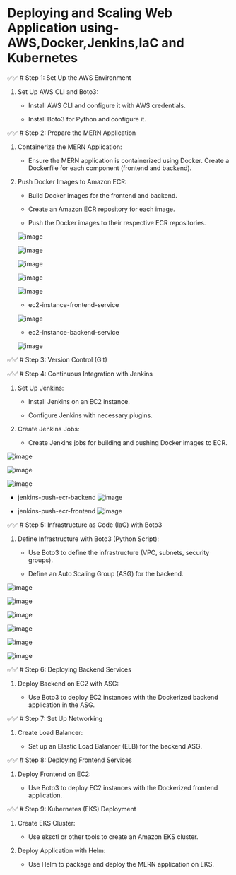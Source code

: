 # Deploying and Scaling Web Application using- AWS,Docker,Jenkins,IaC and Kubernetes


✅✅ # Step 1: Set Up the AWS Environment

1. Set Up AWS CLI and Boto3:
   - Install AWS CLI and configure it with AWS credentials.

   - Install Boto3 for Python and configure it.

✅✅ # Step 2: Prepare the MERN Application

1. Containerize the MERN Application:

   - Ensure the MERN application is containerized using Docker. Create a Dockerfile for each component (frontend and backend).

2. Push Docker Images to Amazon ECR:

   - Build Docker images for the frontend and backend.

   - Create an Amazon ECR repository for each image.

   - Push the Docker images to their respective ECR repositories.
  

   ![image](https://github.com/user-attachments/assets/adce5cca-926f-4861-ace4-ade3d685602b)


   ![image](https://github.com/user-attachments/assets/4551fb80-0413-4e1d-8a18-c0c3a10c1138)


   ![image](https://github.com/user-attachments/assets/ddab429c-3f41-4979-b9a0-5a78f9d661f8)


   ![image](https://github.com/user-attachments/assets/9e87cef7-2292-47bf-bf2e-9dcc6e7f5db0)


   ![image](https://github.com/user-attachments/assets/f23f55f3-33e5-49ee-9113-b7ca994dbcb7)


   - ec2-instance-frontend-service

   ![image](https://github.com/user-attachments/assets/08e09bdc-7727-44fb-93ad-070f9f03cd15)


   - ec2-instance-backend-service
  
   ![image](https://github.com/user-attachments/assets/b5f748f7-dc36-463f-9cf1-26cbaebac9fa)


✅✅ # Step 3: Version Control (Git)


✅✅ # Step 4: Continuous Integration with Jenkins

1. Set Up Jenkins:

   - Install Jenkins on an EC2 instance.

   - Configure Jenkins with necessary plugins.

2. Create Jenkins Jobs:

   - Create Jenkins jobs for building and pushing Docker images to ECR.
  

![image](https://github.com/user-attachments/assets/5c23713f-4701-4b65-9c4c-64741332037d)


![image](https://github.com/user-attachments/assets/85e42463-46e9-4f5f-b83c-8d7be1c22871)


![image](https://github.com/user-attachments/assets/07766ff7-a416-47a1-99a9-4c2eae3dd873)

- jenkins-push-ecr-backend
  ![image](https://github.com/user-attachments/assets/80391d9d-de93-43c7-88b6-972b488d9c2f)


- jenkins-push-ecr-frontend
  ![image](https://github.com/user-attachments/assets/90d193af-f621-41c8-861e-b3abd9b5514e)


✅✅ # Step 5: Infrastructure as Code (IaC) with Boto3

1. Define Infrastructure with Boto3 (Python Script):

   - Use Boto3 to define the infrastructure (VPC, subnets, security groups).

   - Define an Auto Scaling Group (ASG) for the backend.
  

![image](https://github.com/user-attachments/assets/aa7fcfc7-a811-4a7e-a539-5cea359ed3af)

![image](https://github.com/user-attachments/assets/82927756-b319-421f-9900-1bdb9f2ec65a)

![image](https://github.com/user-attachments/assets/2d179e92-12f8-4314-a3f0-c76dd63081dd)

![image](https://github.com/user-attachments/assets/c7647c28-9d80-4393-830f-e5ef31e9c4e8)

![image](https://github.com/user-attachments/assets/a36bac01-cb2f-488b-87d4-d77eb8be52bf)

![image](https://github.com/user-attachments/assets/020f2a6c-f7bf-46c2-9c03-d68533d10613)






   

✅✅ # Step 6: Deploying Backend Services

1. Deploy Backend on EC2 with ASG:

   - Use Boto3 to deploy EC2 instances with the Dockerized backend application in the ASG.
   

✅✅ # Step 7: Set Up Networking

1. Create Load Balancer:

   - Set up an Elastic Load Balancer (ELB) for the backend ASG.


✅✅ # Step 8: Deploying Frontend Services

1. Deploy Frontend on EC2:

   - Use Boto3 to deploy EC2 instances with the Dockerized frontend application.


✅✅ # Step 9: Kubernetes (EKS) Deployment

1. Create EKS Cluster:

   - Use eksctl or other tools to create an Amazon EKS cluster.

2. Deploy Application with Helm:

   - Use Helm to package and deploy the MERN application on EKS.
